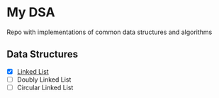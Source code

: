 # My DSA

Repo with implementations of common data structures and algorithms

## Data Structures

- [x] [Linked List](/data-structures/linked-list)
- [ ] Doubly Linked List 
- [ ] Circular Linked List 